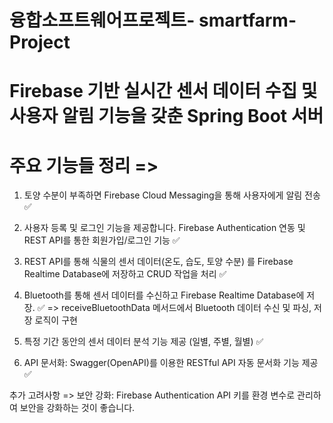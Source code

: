 # 융합소프트웨어프로젝트- smartfarm-Project 

# Firebase 기반 실시간 센서 데이터 수집 및 사용자 알림 기능을 갖춘 Spring Boot 서버
# 주요 기능들 정리 =>

1. 토양 수분이 부족하면 Firebase Cloud Messaging을 통해 사용자에게 알림 전송 ✅

2. 사용자 등록 및 로그인 기능을 제공합니다.  Firebase Authentication 연동 및 
REST API를 통한 회원가입/로그인 기능  ✅

3. REST API를 통해 식물의 센서 데이터(온도, 습도, 토양 수분) 를 Firebase Realtime Database에 저장하고
CRUD 작업을 처리 ✅

4. Bluetooth를 통해 센서 데이터를 수신하고  Firebase Realtime Database에 저장. ✅
=> receiveBluetoothData 메서드에서 Bluetooth 데이터 수신 및 파싱, 저장 로직이 구현

5. 특정 기간 동안의 센서 데이터 분석 기능 제공 (일별, 주별, 월별) ✅

6. API 문서화: Swagger(OpenAPI)를 이용한 RESTful API 자동 문서화 기능 제공 ✅



추가 고려사항 =>
보안 강화: Firebase Authentication API 키를 환경 변수로 관리하여 보안을 강화하는 것이 좋습니다.
